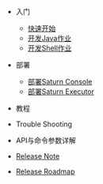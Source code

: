 - 入门
  - [快速开始](zh-cn/2.x/quickstart.md)
  - [开发Java作业](zh-cn/2.x/saturn-dev-java.md)
  - [开发Shell作业](zh-cn/2.x/saturn-dev-shell.md)

- 部署
  - [部署Saturn Console](zh-cn/2.x/saturn-console-deployment.md)
  - [部署Saturn Executor](zh-cn/2.x/saturn-executor-deployment.md)

- 教程

- Trouble Shooting

- API与命令参数详解

- [Release Note](https://github.com/vipshop/Saturn/releases)

- [Release Roadmap](zh-cn/2.x/saturn3-roadmap.md)
